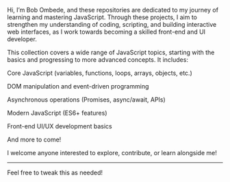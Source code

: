 Hi, I’m Bob Ombede, and these repositories are dedicated to my journey of learning and mastering JavaScript. Through these projects, I aim to strengthen my understanding of coding, scripting, and building interactive web interfaces, as I work towards becoming a skilled front-end and UI developer.

This collection covers a wide range of JavaScript topics, starting with the basics and progressing to more advanced concepts. It includes:

Core JavaScript (variables, functions, loops, arrays, objects, etc.)

DOM manipulation and event-driven programming

Asynchronous operations (Promises, async/await, APIs)

Modern JavaScript (ES6+ features)

Front-end UI/UX development basics

And more to come!


I welcome anyone interested to explore, contribute, or learn alongside me!


---

Feel free to tweak this as needed!
